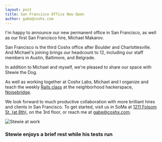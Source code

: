 ```yaml
---
layout: post
title: San Francisco Office Now Open
author: gabe@coshx.com
---
```


I'm happy to announce our new permanent office in San Francisco, as well as our first San Francisco hire, Michael Makarov.
   

San Francisco is the third Coshx office after Boulder and Charlottesville.  And Michael's joining brings our headcount to 12, including our staff members in Austin, Baltimore, and Belgrade.
   

In addition to Michael and myself, we're pleased to share our space with Stewie the Dog.
   

As well as working together at Coshx Labs, Michael and I organize and teach the weekly [Rails class](https://www.noisebridge.net/wiki/Backend_web_dev_in_Ruby_on_Rails) at the neighborhood hackerspace, [Noisebridge](https://www.noisebridge.net).
   

We look forward to much productive collaboration with more brilliant hires and clients in San Francisco.  To get started, visit us in SoMa at [1211 Folsom St. (at 8th)](http://goo.gl/maps/eiNlT), on the 3rd  floor, or reach me at [gabe@coshx.com](gabe@coshx.com).
   

![Stewie at work](https://s3.amazonaws.com/uploads.hipchat.com/9996/25967/m07gxvfyu6px3gh/c9de9f3ae7d511e18393123138100c1d_7.jpg)
### Stewie enjoys a brief rest while his tests run
